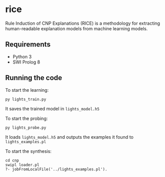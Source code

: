 # rice

Rule Induction of CNP Explanations (RICE) is a methodology for extracting human-readable explanation models from machine learning models.

## Requirements

- Python 3
- SWI Prolog 8

## Running the code

To start the learning:

    py lights_train.py  

It saves the trained model in `lights_model.h5`

To start the probing:

    py lights_probe.py  

It loads `lights_model.h5` and outputs the examples it found to `lights_examples.pl`

To start the synthesis:

    cd cnp  
    swipl loader.pl  
    ?- jobFromLocalFile('../lights_examples.pl').  
